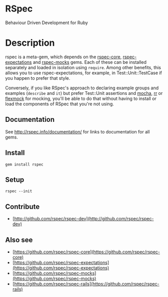 # RSpec

Behaviour Driven Development for Ruby

# Description

rspec is a meta-gem, which depends on the
[rspec-core](https://github.com/rspec/rspec-core),
[rspec-expectations](https://github.com/rspec/rspec-expectations)
and [rspec-mocks](https://github.com/rspec/rspec-mocks) gems. Each of these
can be installed separately and loaded in isolation using `require`. Among
other benefits, this allows you to use rspec-expectations, for example, in
Test::Unit::TestCase if you happen to prefer that style.

Conversely, if you like RSpec's approach to declaring example groups and
examples (`describe` and `it`) but prefer Test::Unit assertions and
[mocha](https://github.com/freerange/mocha), [rr](https://github.com/rr/rr)
or [flexmock](https://github.com/jimweirich/flexmock) for mocking, you'll be
able to do that without having to install or load the components of RSpec that
you're not using.

## Documentation

See http://rspec.info/documentation/ for links to documentation for all gems.

## Install

    gem install rspec

## Setup

    rspec --init

## Contribute

* [http://github.com/rspec/rspec-dev](http://github.com/rspec/rspec-dev)

## Also see

* [https://github.com/rspec/rspec-core](https://github.com/rspec/rspec-core)
* [https://github.com/rspec/rspec-expectations](https://github.com/rspec/rspec-expectations)
* [https://github.com/rspec/rspec-mocks](https://github.com/rspec/rspec-mocks)
* [https://github.com/rspec/rspec-rails](https://github.com/rspec/rspec-rails)
